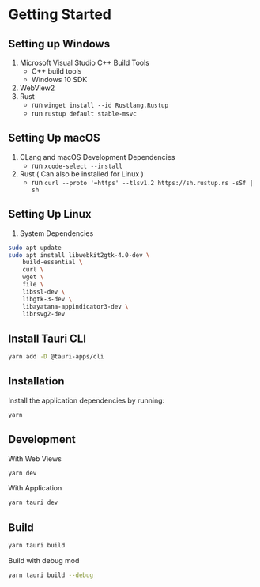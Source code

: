 # Getting Started

## Setting up Windows

1. Microsoft Visual Studio C++ Build Tools
   - C++ build tools
   - Windows 10 SDK
2. WebView2
3. Rust
   - run `winget install --id Rustlang.Rustup`
   - run `rustup default stable-msvc`

## Setting Up macOS

1. CLang and macOS Development Dependencies
   - run `xcode-select --install`
2. Rust ( Can also be installed for Linux )
   - run `curl --proto '=https' --tlsv1.2 https://sh.rustup.rs -sSf | sh`

## Setting Up Linux

1. System Dependencies

```bash
sudo apt update
sudo apt install libwebkit2gtk-4.0-dev \
    build-essential \
    curl \
    wget \
    file \
    libssl-dev \
    libgtk-3-dev \
    libayatana-appindicator3-dev \
    librsvg2-dev
```

## Install Tauri CLI

```bash
yarn add -D @tauri-apps/cli
```

## Installation

Install the application dependencies by running:

```bash
yarn
```

## Development

With Web Views

```bash
yarn dev
```

With Application

```bash
yarn tauri dev
```

## Build

```bash
yarn tauri build
```

Build with debug mod

```bash
yarn tauri build --debug
```
